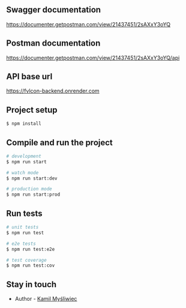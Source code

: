 ## Swagger documentation
https://documenter.getpostman.com/view/21437451/2sAXxY3oYQ

## Postman documentation
https://documenter.getpostman.com/view/21437451/2sAXxY3oYQ/api

## API base url
https://fvlcon-backend.onrender.com

## Project setup

```bash
$ npm install
```

## Compile and run the project

```bash
# development
$ npm run start

# watch mode
$ npm run start:dev

# production mode
$ npm run start:prod
```

## Run tests

```bash
# unit tests
$ npm run test

# e2e tests
$ npm run test:e2e

# test coverage
$ npm run test:cov
```

## Stay in touch

- Author - [Kamil Myśliwiec](https://twitter.com/kammysliwiec)

